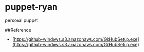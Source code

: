 # puppet-ryan
personal puppet

##Reference
- [https://github-windows.s3.amazonaws.com/GitHubSetup.exe](https://github-windows.s3.amazonaws.com/GitHubSetup.exe)
